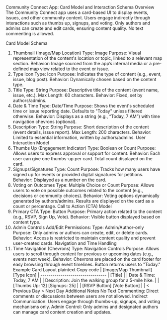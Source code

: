 Community Connect App: Card Model and Interaction Schema
Overview
The Community Connect app uses a card-based UI to display events, issues, and other community content. Users engage indirectly through interactions such as thumbs up, signups, and voting. Only authors and admins can create and edit cards, ensuring content quality. No text commenting is allowed.

Card Model Schema
1. Thumbnail (Image/Map Location)
Type: Image
Purpose: Visual representation of the content's location or topic, linked to a relevant map section.
Behavior: Image sourced from the app’s internal media or a pre-defined map view related to the event or issue.
2. Type Icon
Type: Icon
Purpose: Indicates the type of content (e.g., event, issue, blog post).
Behavior: Dynamically chosen based on the content type.
3. Title
Type: String
Purpose: Descriptive title of the content (event name, issue, etc.).
Max Length: 60 characters.
Behavior: Fixed, set by authors/admins.
4. Date & Time
Type: Date/Time
Purpose: Shows the event's scheduled time or issue reporting date. Defaults to "Today" unless filtered otherwise.
Behavior: Displays as a string (e.g., “Today, 7 AM”) with time navigation chevrons (optional).
5. Description
Type: String
Purpose: Short description of the content (event details, issue report).
Max Length: 200 characters.
Behavior: Limited to essential information, written by authors/admins.
User Interaction Model
6. Thumbs Up (Engagement Indicator)
Type: Boolean or Count
Purpose: Allows users to express approval or support for content.
Behavior: Each user can give one thumbs-up per card. Total count displayed on the card.
7. Signups/Signatures
Type: Count
Purpose: Tracks how many users have signed up for events or provided digital signatures for petitions.
Behavior: Displayed as a number on the card.
8. Voting on Outcomes
Type: Multiple Choice or Count
Purpose: Allows users to vote on possible outcomes related to the content (e.g., decisions or community choices).
Behavior: Voting options dynamically generated by authors/admins. Results are displayed on the card as a count or percentage.
Call to Action (CTA) Model
9. Primary CTA
Type: Button
Purpose: Primary action related to the content (e.g., RSVP, Sign Up, Vote).
Behavior: Visible button displayed based on content type.
10. Admin Controls
Add/Edit Permissions:
Type: Admin/Author-only
Purpose: Only admins or authors can create, edit, or delete cards.
Behavior: Access is restricted to maintain content quality and prevent user-created cards.
Navigation and Time Handling
11. Time Navigation (Chevrons)
Type: Navigation Controls
Purpose: Allows users to scroll through content for previous or upcoming dates (e.g., events next week).
Behavior: Chevrons are placed on the card footer for easy browsing through event timelines. Button returns users to "Today."
Example Card Layout
plaintext
Copy code
| [Image/Map Thumbnail] [Type Icon]
| ---------------------------------
| [Title]
|
| Date & Time: Today, 7 AM
|
| Description: Join the walking group for a 5-mile hike.
|
| [Thumbs Up: 12]    [Signups: 25]
|
| [RSVP Button]    [Vote Button]
|
| < Previous Day      > Next Day
Additional Notes
No Text Commenting: Direct comments or discussions between users are not allowed.
Indirect Communication: Users engage through thumbs-up, signups, and voting mechanisms only.
Admin Control: Only admins and designated authors can manage card content creation and updates.